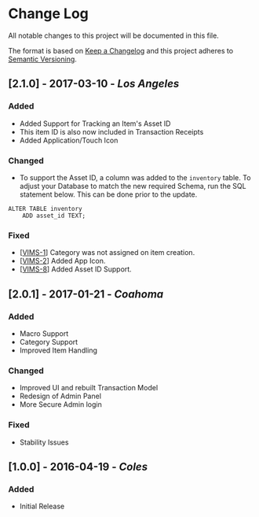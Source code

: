 # Change Log
All notable changes to this project will be documented in this file.

The format is based on [Keep a Changelog](http://keepachangelog.com/)
and this project adheres to [Semantic Versioning](http://semver.org/).

## [2.1.0] - 2017-03-10 - _Los Angeles_
### Added
 - Added Support for Tracking an Item's Asset ID
 - This item ID is also now included in Transaction Receipts
 - Added Application/Touch Icon

### Changed
 - To support the Asset ID, a column was added to the `inventory` table.
 To adjust your Database to match the new required Schema, run the SQL statement
 below. This can be done prior to the update.
 ```
 ALTER TABLE inventory
     ADD asset_id TEXT;
 ```

### Fixed
 - [[VIMS-1](http://morden.sdsu.edu:9000/issue/VIMS-1)] Category was not
 assigned on item creation.
 - [[VIMS-2](http://morden.sdsu.edu:9000/issue/VIMS-2)] Added App Icon.
 - [[VIMS-8](http://morden.sdsu.edu:9000/issue/VIMS-8)] Added Asset ID Support.

## [2.0.1] - 2017-01-21 - _Coahoma_
### Added
 - Macro Support
 - Category Support
 - Improved Item Handling

### Changed
 - Improved UI and rebuilt Transaction Model
 - Redesign of Admin Panel
 - More Secure Admin login

### Fixed
 - Stability Issues


## [1.0.0] - 2016-04-19 - _Coles_
### Added
 - Initial Release
